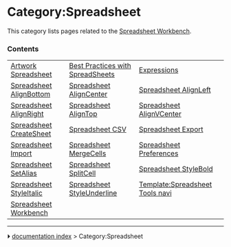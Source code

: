 # Category:Spreadsheet
This category lists pages related to the [Spreadsheet Workbench](Spreadsheet_Workbench.md).

### Contents

|     |     |     |
| --- | --- | --- |
| [Artwork Spreadsheet](Artwork_Spreadsheet.md) | [Best Practices with SpreadSheets](Best_Practices_with_SpreadSheets.md) | [Expressions](Expressions.md) |
| [Spreadsheet AlignBottom](Spreadsheet_AlignBottom.md) | [Spreadsheet AlignCenter](Spreadsheet_AlignCenter.md) | [Spreadsheet AlignLeft](Spreadsheet_AlignLeft.md) |
| [Spreadsheet AlignRight](Spreadsheet_AlignRight.md) | [Spreadsheet AlignTop](Spreadsheet_AlignTop.md) | [Spreadsheet AlignVCenter](Spreadsheet_AlignVCenter.md) |
| [Spreadsheet CreateSheet](Spreadsheet_CreateSheet.md) | [Spreadsheet CSV](Spreadsheet_CSV.md) | [Spreadsheet Export](Spreadsheet_Export.md) |
| [Spreadsheet Import](Spreadsheet_Import.md) | [Spreadsheet MergeCells](Spreadsheet_MergeCells.md) | [Spreadsheet Preferences](Spreadsheet_Preferences.md) |
| [Spreadsheet SetAlias](Spreadsheet_SetAlias.md) | [Spreadsheet SplitCell](Spreadsheet_SplitCell.md) | [Spreadsheet StyleBold](Spreadsheet_StyleBold.md) |
| [Spreadsheet StyleItalic](Spreadsheet_StyleItalic.md) | [Spreadsheet StyleUnderline](Spreadsheet_StyleUnderline.md) | [Template:Spreadsheet Tools navi](Template_Spreadsheet_Tools_navi.md) |
| [Spreadsheet Workbench](Spreadsheet_Workbench.md) |



---
⏵ [documentation index](../README.md) > Category:Spreadsheet
